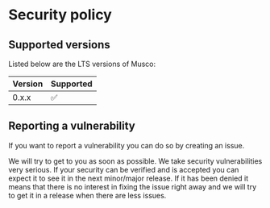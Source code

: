 # Security policy

## Supported versions

Listed below are the LTS versions of Musco:

| Version | Supported          |
| ------- | ------------------ |
| 0.x.x   | :white_check_mark: |

## Reporting a vulnerability

If you want to report a vulnerability you can do so by creating an issue.

We will try to get to you as soon as possible. We take security vulnerabilities very serious. If your security can be verified and is accepted you can expect it to see it in the next minor/major release. If it has been denied it means that there is no interest in fixing the issue right away and we will try to get it in a release when there are less issues.
